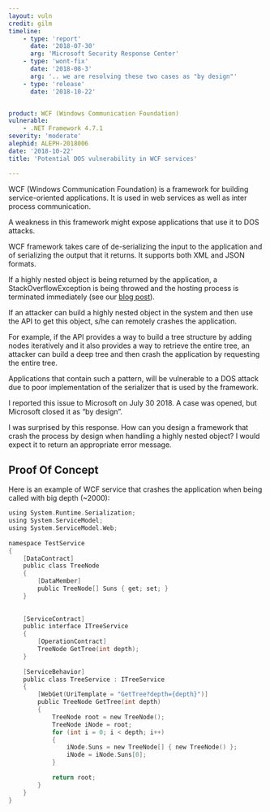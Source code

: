 ```yaml
---
layout: vuln
credit: gilm
timeline:
    - type: 'report'
      date: '2018-07-30'
      arg: 'Microsoft Security Response Center'
    - type: 'wont-fix'
      date: '2018-08-3'
      arg: '.. we are resolving these two cases as "by design"'
    - type: 'release'
      date: '2018-10-22'


product: WCF (Windows Communication Foundation)
vulnerable: 
    - .NET Framework 4.7.1
severity: 'moderate'
alephid: ALEPH-2018006
date: '2018-10-22'
title: 'Potential DOS vulnerability in WCF services'

---
```

WCF (Windows Communication Foundation) is a framework for building service-oriented applications. It is used in web services as well as inter process communication.

A weakness in this framework might expose applications that use it to DOS attacks.

WCF framework takes care of de-serializing the input to the application and of serializing the output that it returns. It supports both XML and JSON formats.

If a highly nested object is being returned by the application, a StackOverflowException is being throwed and the hosting process is terminated immediately (see our [blog post](/2018/09/13/StackOverflowException/)).

If an attacker can build a highly nested object in the system and then use the API to get this object, s/he can remotely crashes the application.

For example, if the API provides a way to build a tree structure by adding nodes iteratively and it also provides a way to retrieve the entire tree, an attacker can build a deep tree and then crash the application by requesting the entire tree.

Applications that contain such a pattern, will be vulnerable to a DOS attack due to poor implementation of the serializer that is used by the framework.

I reported this issue to Microsoft on July 30 2018. A case was opened, but Microsoft closed it as “by design”. 

I was surprised by this response. How can you design a framework that crash the process by design when handling a highly nested object? I would expect it to return an appropriate error message. 

## Proof Of Concept ##
Here is an example of WCF service that crashes the application when being called with big depth (~2000):
```c
using System.Runtime.Serialization;
using System.ServiceModel;
using System.ServiceModel.Web;
 
namespace TestService
{
    [DataContract]
    public class TreeNode
    {
        [DataMember]
        public TreeNode[] Suns { get; set; }
    }
 
 
    [ServiceContract]
    public interface ITreeService
    {
        [OperationContract]
        TreeNode GetTree(int depth);
    }
 
    [ServiceBehavior]
    public class TreeService : ITreeService
    {
        [WebGet(UriTemplate = "GetTree?depth={depth}")]
        public TreeNode GetTree(int depth)
        {
            TreeNode root = new TreeNode();
            TreeNode iNode = root;
            for (int i = 0; i < depth; i++)
            {
                iNode.Suns = new TreeNode[] { new TreeNode() };
                iNode = iNode.Suns[0];
            }
 
            return root;
        }
    }
}
```
